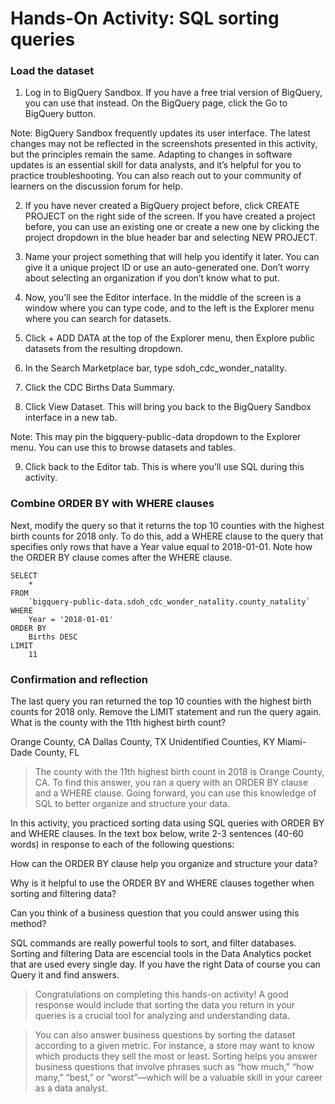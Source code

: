 # Hands-On Activity: SQL sorting queries
### Load the dataset
1. Log in to BigQuery Sandbox. If you have a free trial version of BigQuery, you can use that instead. On the BigQuery page, click the Go to BigQuery button.

Note: BigQuery Sandbox frequently updates its user interface. The latest changes may not be reflected in the screenshots presented in this activity, but the principles remain the same. Adapting to changes in software updates is an essential skill for data analysts, and it’s helpful for you to practice troubleshooting. You can also reach out to your community of learners on the discussion forum for help.

2. If you have never created a BigQuery project before, click CREATE PROJECT on the right side of the screen. If you have created a project before, you can use an existing one or create a new one by clicking the project dropdown in the blue header bar and selecting NEW PROJECT.

3. Name your project something that will help you identify it later. You can give it a unique project ID or use an auto-generated one. Don’t worry about selecting an organization if you don’t know what to put.

4. Now, you’ll see the Editor interface. In the middle of the screen is a window where you can type code, and to the left is the Explorer menu where you can search for datasets.

5. Click + ADD DATA at the top of the Explorer menu, then Explore public datasets from the resulting dropdown.

6. In the Search Marketplace bar, type sdoh_cdc_wonder_natality.

7. Click the CDC Births Data Summary.

8. Click View Dataset. This will bring you back to the BigQuery Sandbox interface in a new tab.

Note: This may pin the bigquery-public-data dropdown to the Explorer menu. You can use this to browse datasets and tables.

9. Click back to the Editor tab. This is where you’ll use SQL during this activity.

### Combine ORDER BY with WHERE clauses

Next, modify the query so that it returns the top 10 counties with the highest birth counts for 2018 only. To do this, add a WHERE clause to the query that specifies only rows that have a Year value equal to 2018-01-01. Note how the ORDER BY clause comes after the WHERE clause. 

```
SELECT  
    *
FROM 
    `bigquery-public-data.sdoh_cdc_wonder_natality.county_natality`
WHERE
    Year = '2018-01-01'
ORDER BY 
    Births DESC
LIMIT 
    11
```

### Confirmation and reflection
The last query you ran returned the top 10 counties with the highest birth counts for 2018 only. Remove the LIMIT statement and run the query again. What is the county with the 11th highest birth count? 

Orange County, CA
Dallas County, TX
Unidentified Counties, KY
Miami-Dade County, FL

> The county with the 11th highest birth count in 2018 is Orange County, CA. To find this answer, you ran a query with an ORDER BY clause and a WHERE clause. Going forward, you can use this knowledge of SQL to better organize and structure your data.

In this activity, you practiced sorting data using SQL queries with ORDER BY and WHERE clauses. In the text box below, write 2-3 sentences (40-60 words) in response to each of the following questions:

How can the ORDER BY clause help you organize and structure your data?

Why is it helpful to use the ORDER BY and WHERE clauses together when sorting and filtering data?

Can you think of a business question that you could answer using this method?

SQL commands are really powerful tools to sort, and filter databases.
Sorting and filtering Data are escencial tools in the Data Analytics pocket that are used every single day.
If you have the right Data of course you can Query it and find answers.

> Congratulations on completing this hands-on activity! A good response would include that sorting the data you return in your queries is a crucial tool for analyzing and understanding data.

> You can also answer business questions by sorting the dataset according to a given metric. For instance, a store may want to know which products they sell the most or least. Sorting helps you answer business questions that involve phrases such as “how much,” “how many,” “best,” or “worst”—which will be a valuable skill in your career as a data analyst.




